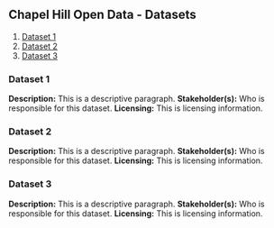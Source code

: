 ## Chapel Hill Open Data - Datasets
1. [Dataset 1](#dataset1)
2. [Dataset 2](#dataset2)
3. [Dataset 3](#dataset3)

<a name="dataset1"></a>
### Dataset 1
**Description:** This is a descriptive paragraph.
**Stakeholder(s):** Who is responsible for this dataset.
**Licensing:** This is licensing information.

<a name="dataset2"></a>
### Dataset 2
**Description:** This is a descriptive paragraph.
**Stakeholder(s):** Who is responsible for this dataset.
**Licensing:** This is licensing information.

<a name="dataset3"></a>
### Dataset 3
**Description:** This is a descriptive paragraph.
**Stakeholder(s):** Who is responsible for this dataset.
**Licensing:** This is licensing information.
